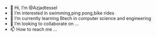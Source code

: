 - 👋 Hi, I’m @Azjadtessel
- 👀 I’m interested in swimming,ping pong,bike rides
- 🌱 I’m currently learning Btech in computer science and engineering
- 💞️ I’m looking to collaborate on ...
- 📫 How to reach me ...

<!---
Azjadtessel/Azjadtessel is a ✨ special ✨ repository because its `README.md` (this file) appears on your GitHub profile.
You can click the Preview link to take a look at your changes.
--->
